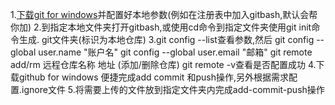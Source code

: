 
1.[下载git for windows](https://gitforwindows.org/)并配置好本地参数(例如在注册表中加入gitbash,默认会帮你加)
2.到指定本地文件夹打开gitbash,或使用cd命令到指定文件夹使用git init命令生成.
git文件夹(标识为本地仓库)
3.git config --list查看参数,然后
git config --global user.name "账户名"
git config --global user.email "邮箱"
git remote add/rm 远程仓库名称 地址 (添加/删除仓库)
git remote -v查看是否配置成功
4.下载github for windows 便捷完成add commit 和push操作,另外根据需求配置.ignore文件
5.将需要上传的文件放到指定文件夹内完成add-commit-push操作

